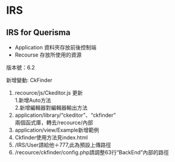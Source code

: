 # IRS
IRS for Querisma
----------------
* Application 資料夾存放前後控制端
* Recourse 存放所使用的資源

版本號：6.2 <br>

新增變動: CkFinder
1.  recource/js/Ckeditor.js 更新<br>
	1.新增Auto方法<br>
	2.新增編輯器對編輯器輸出方法<br>
2.  application/library/“ckeditor”、“ckfinder” <br>兩個函式庫，轉去/recource/內部
3.  application/view/Example新增範例<br>
4.	Ckfinder使用方法見index.html
5.	/IRS/User請給他＋777,此為預設上傳路徑
6.	/recource/ckfinder/config.php請調整63行“BackEnd”內部的路徑
